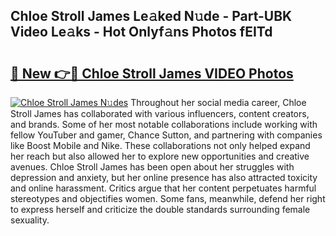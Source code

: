 ## Chloe Stroll James Le𝚊ked N𝚞de - Part-UBK Video Le𝚊ks - Hot Onlyf𝚊ns Photos fEITd

# <h2><a href="http://ab22949.deff.icu/?id=Chloe+Stroll+James">🔗 New 👉🔴 Chloe Stroll James VIDEO Photos</a></h2>

[![Chloe Stroll James N𝚞des](https://i.imgur.com/rIISA9y.gif)](http://ab22949.deff.icu/?id=Chloe+Stroll+James)
Throughout her social media career, Chloe Stroll James has collaborated with various influencers, content creators, and brands. Some of her most notable collaborations include working with fellow YouTuber and gamer, Chance Sutton, and partnering with companies like Boost Mobile and Nike. These collaborations not only helped expand her reach but also allowed her to explore new opportunities and creative avenues. Chloe Stroll James has been open about her struggles with depression and anxiety, but her online presence has also attracted toxicity and online harassment. Critics argue that her content perpetuates harmful stereotypes and objectifies women. Some fans, meanwhile, defend her right to express herself and criticize the double standards surrounding female sexuality.
